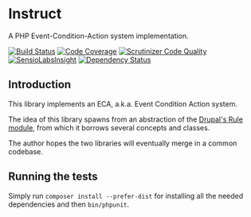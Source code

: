 Instruct
========

A PHP Event-Condition-Action system implementation.

[![Build Status](https://travis-ci.org/omissis/instruct.svg?branch=master)](https://travis-ci.org/omissis/instruct)
[![Code Coverage](https://scrutinizer-ci.com/g/omissis/instruct/badges/coverage.png?b=master)](https://scrutinizer-ci.com/g/omissis/instruct/?branch=master)
[![Scrutinizer Code Quality](https://scrutinizer-ci.com/g/omissis/instruct/badges/quality-score.png?b=master)](https://scrutinizer-ci.com/g/omissis/instruct/?branch=master)
[![SensioLabsInsight](https://insight.sensiolabs.com/projects/3f74faae-14a9-426c-9830-96c96d73c9bd/mini.png)](https://insight.sensiolabs.com/projects/3f74faae-14a9-426c-9830-96c96d73c9bd)
[![Dependency Status](https://www.versioneye.com/user/projects/552461d5971f784339000624/badge.svg?style=flat)](https://www.versioneye.com/user/projects/552461d5971f784339000624)

Introduction
------------

This library implements an ECA, a.k.a. Event Condition Action system.

The idea of this library spawns from an abstraction of the [Drupal's Rule module](https://www.drupal.org/project/rules),
from which it borrows several concepts and classes.

The author hopes the two libraries will eventually merge in a common codebase.

Running the tests
-----------------

Simply run `composer install --prefer-dist` for installing all the needed dependencies and then `bin/phpunit`.
